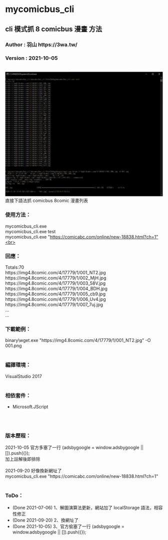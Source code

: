 # mycomicbus_cli
<h2>cli 模式抓 8 comicbus 漫畫 方法</h2>
<h3>Author : 羽山 https://3wa.tw/</h3>
<h3>Version : 2021-10-05</h3>
<br>
<img src="snapshot\01.png">
直接下語法抓 comicbus 8comic 漫畫列表


<br>
<h3>使用方法：</h3>

mycomicbus_cli.exe<br>
mycomicbus_cli.exe test<br>
mycomicbus_cli.exe "https://comicabc.com/online/new-18838.html?ch=1"<br>
<br>

<h3>回應：</h3>
Totals:70<br>
https://img4.8comic.com/4/17779/1/001_NT2.jpg<br>
https://img4.8comic.com/4/17779/1/002_MjH.jpg<br>
https://img4.8comic.com/4/17779/1/003_58V.jpg<br>
https://img4.8comic.com/4/17779/1/004_BDH.jpg<br>
https://img4.8comic.com/4/17779/1/005_cb9.jpg<br>
https://img4.8comic.com/4/17779/1/006_Uv4.jpg<br>
https://img4.8comic.com/4/17779/1/007_7uj.jpg<br>
...<br>
...<br>
<h3>下載範例：</h3>
binary\wget.exe "https://img4.8comic.com/4/17779/1/001_NT2.jpg" -O 001.png
<br>
<br>
<h3>編譯環境：</h3>
VisualStudio 2017
<br>
<br>
<h3>相依套件：</h3>
<ul>
  <li>Microsoft.JScript</li>
</ul>
<br>
<br>
<h3>版本歷程：</h3>
2021-10-05 官方多塞了一行 (adsbygoogle = window.adsbygoogle || []).push({});<br>
加上註解後即排除<br>
<br>
2021-09-20 好像換新網址了<br>
mycomicbus_cli.exe "https://comicabc.com/online/new-18838.html?ch=1"<br>
<br>
<h3>ToDo：</h3>
<ul>
  <li>(Done 2021-07-06) 1、解圖演算法更新，網站加了  localStorage 語法，相容性修正</li>
  <li>(Done 2021-09-20) 2、換網址了</li>
  <li>(Done 2021-10-05) 3、官方偷塞了一行 (adsbygoogle = window.adsbygoogle || []).push({});</li>
</ul>